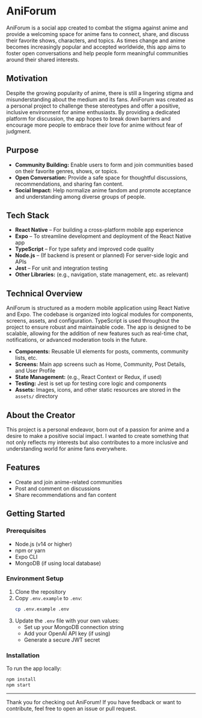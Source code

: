 # AniForum

AniForum is a social app created to combat the stigma against anime and provide a welcoming space for anime fans to connect, share, and discuss their favorite shows, characters, and topics. As times change and anime becomes increasingly popular and accepted worldwide, this app aims to foster open conversations and help people form meaningful communities around their shared interests.

## Motivation

Despite the growing popularity of anime, there is still a lingering stigma and misunderstanding about the medium and its fans. AniForum was created as a personal project to challenge these stereotypes and offer a positive, inclusive environment for anime enthusiasts. By providing a dedicated platform for discussion, the app hopes to break down barriers and encourage more people to embrace their love for anime without fear of judgment.

## Purpose

- **Community Building:** Enable users to form and join communities based on their favorite genres, shows, or topics.
- **Open Conversation:** Provide a safe space for thoughtful discussions, recommendations, and sharing fan content.
- **Social Impact:** Help normalize anime fandom and promote acceptance and understanding among diverse groups of people.

## Tech Stack

- **React Native** – For building a cross-platform mobile app experience
- **Expo** – To streamline development and deployment of the React Native app
- **TypeScript** – For type safety and improved code quality
- **Node.js** – (If backend is present or planned) For server-side logic and APIs
- **Jest** – For unit and integration testing
- **Other Libraries:** (e.g., navigation, state management, etc. as relevant)

## Technical Overview

AniForum is structured as a modern mobile application using React Native and Expo. The codebase is organized into logical modules for components, screens, assets, and configuration. TypeScript is used throughout the project to ensure robust and maintainable code. The app is designed to be scalable, allowing for the addition of new features such as real-time chat, notifications, or advanced moderation tools in the future.

- **Components:** Reusable UI elements for posts, comments, community lists, etc.
- **Screens:** Main app screens such as Home, Community, Post Details, and User Profile
- **State Management:** (e.g., React Context or Redux, if used)
- **Testing:** Jest is set up for testing core logic and components
- **Assets:** Images, icons, and other static resources are stored in the `assets/` directory

## About the Creator

This project is a personal endeavor, born out of a passion for anime and a desire to make a positive social impact. I wanted to create something that not only reflects my interests but also contributes to a more inclusive and understanding world for anime fans everywhere.

## Features
- Create and join anime-related communities
- Post and comment on discussions
- Share recommendations and fan content

## Getting Started

### Prerequisites
- Node.js (v14 or higher)
- npm or yarn
- Expo CLI
- MongoDB (if using local database)

### Environment Setup
1. Clone the repository
2. Copy `.env.example` to `.env`:
   ```bash
   cp .env.example .env
   ```
3. Update the `.env` file with your own values:
   - Set up your MongoDB connection string
   - Add your OpenAI API key (if using)
   - Generate a secure JWT secret

### Installation
To run the app locally:
```bash
npm install
npm start
```

---
Thank you for checking out AniForum! If you have feedback or want to contribute, feel free to open an issue or pull request. 